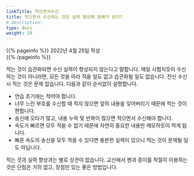 ```yaml
---
linkTitle: 적으면서수신
title: 적으면서 수신하는 것은 실력 향상에 방해가 된다?
# description: 
type: docs
weight: 10
---
```

{{% pageinfo %}}
2022년 4월 25일 작성<br>
{{% /pageinfo %}}


적는 것이 습관화되면 수신 실력이 향상되지 않는다고 말합니다. 매일 시험치듯이 수신하는 것이 아니라면, 모든 것을 따라 적을 일도 없고 습관화될 일도 없습니다. 전신 수신시 적는 것은 문제 없습니다. 다음과 같이 순서없이 설명합니다.

* 연습 초기에는 적어야 합니다.
* 너무 느린 부호를 수신할 때 적지 않으면 앞의 내용을 잊어버리기 때문에 적는 것이 편합니다.
* 송신에 오타가 많고, 내용 누락 및 반복이 많으면 적으면서 수신해야 합니다.
* 속도가 빠르면 모두 적을 수 없기 때문에 자연히 중요한 내용만 메모하듯이 적게 됩니다.
* 빠른 속도의 송신을 모두 적을 수 있다면 충분한 실력이 있으니 적는 것이 문제될 일도 아닙니다.

적는 것과 실력 향상과는 별로 상관이 없습니다. 교신에서 펜과 종이를 적절히 이용하는 것은 단점은 거의 없고, 장점만 있는 좋은 방법입니다.


